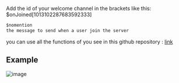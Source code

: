Add the id of your welcome channel in the brackets like this: $onJoined[1013102287683592333]

```js
$nomention
the message to send when a user join the server
```
you can use all the functions of you see in this github repository : [link](https://github.com/NilPointer-Software/bdfd-wiki/blob/dev/src/CHANGELOG.md)
## Example
![image](https://user-images.githubusercontent.com/97400362/201484779-85b044df-2f1d-4c61-9ac8-fbdc58974d6a.png)
